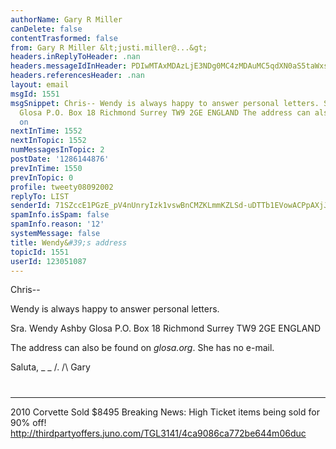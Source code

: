 ```yaml
---
authorName: Gary R Miller
canDelete: false
contentTrasformed: false
from: Gary R Miller &lt;justi.miller@...&gt;
headers.inReplyToHeader: .nan
headers.messageIdInHeader: PDIwMTAxMDAzLjE3NDg0MC4zMDAuMC5qdXN0aS5taWxsZXJAanVuby5jb20+
headers.referencesHeader: .nan
layout: email
msgId: 1551
msgSnippet: Chris-- Wendy is always happy to answer personal letters. Sra. Wendy Ashby
  Glosa P.O. Box 18 Richmond Surrey TW9 2GE ENGLAND The address can also be found
  on
nextInTime: 1552
nextInTopic: 1552
numMessagesInTopic: 2
postDate: '1286144876'
prevInTime: 1550
prevInTopic: 0
profile: tweety08092002
replyTo: LIST
senderId: 71SZccE1PGzE_pV4nUnryIzk1vswBnCMZKLmmKZLSd-uDTTb1EVowACPpAXjJ8r-9EkT0kimvtw4eilLeAjdnF2mJK-s3zUK9dOc-A
spamInfo.isSpam: false
spamInfo.reason: '12'
systemMessage: false
title: Wendy&#39;s address
topicId: 1551
userId: 123051087
---
```


Chris--

Wendy is always happy to answer personal letters.

Sra. Wendy Ashby
Glosa
P.O. Box 18
Richmond
Surrey TW9 2GE
ENGLAND

The address can also be found on _glosa.org_.  She has no e-mail.

Saluta,
_ _
/.
/\   Gary
#
____________________________________________________________
2010 Corvette Sold $8495
Breaking News: High Ticket items being sold for 90% off!
http://thirdpartyoffers.juno.com/TGL3141/4ca9086ca772be644m06duc


